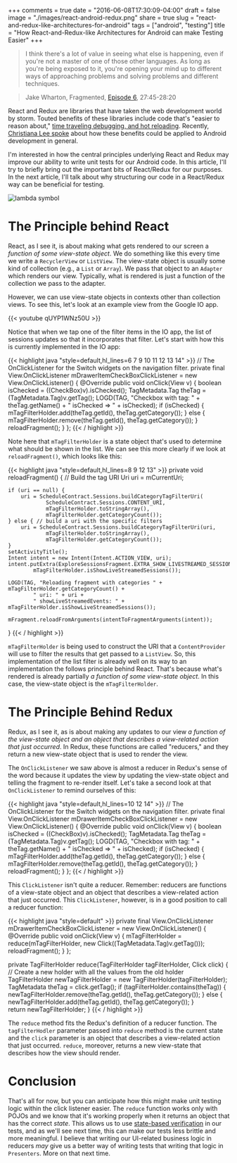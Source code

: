 +++
comments = true
date = "2016-06-08T17:30:09-04:00"
draft = false
image = "./images/react-android-redux.png"
share = true
slug = "react-and-redux-like-architectures-for-android"
tags = ["android", "testing"]
title = "How React-and-Redux-like Architectures for Android can make Testing Easier"
+++

>I think there's a lot of value in seeing what else is happening, even if you're not a master of one of those other languages. As long as you're being exposed to it, you're opening your mind up to different ways of approaching problems and solving problems and different techniques.

>Jake Wharton, Fragmented, [Episode 6](http://fragmentedpodcast.com/episodes/6/), 27:45-28:20

React and Redux are libraries that have taken the web development world by storm. Touted benefits of these libraries include code that's "easier to reason about," [time traveling debugging, and hot reloading](https://www.youtube.com/watch?v=xsSnOQynTHs). Recently, [Christiana Lee spoke](https://www.youtube.com/watch?v=UsuzhTlccRk) about how these benefits could be applied to Android development in general.

I'm interested in how the central principles underlying React and Redux may improve our ability to write unit tests for our Android code. In this article, I'll try to briefly bring out the important bits of React/Redux for our purposes. In the next article, I'll talk about why structuring our code in a React/Redux way can be beneficial for testing.

![lambda symbol](/images/lambda.png")

# The Principle behind React

React, as I see it, is about making what gets rendered to our screen a *function of some view-state object*. We do something like this every time we write a `RecyclerView` or `ListView`. The view-state object is usually some kind of collection (e.g., a `List` or `Array`). We pass that object to an `Adapter` which renders our view. Typically, what is rendered is just a function of the collection we pass to the adapter.

However, we can use view-state objects in contexts other than collection views. To see this, let's look at an example view from the Google IO app.

{{< youtube qUYP1WNz50U >}}

Notice that when we tap one of the filter items in the IO app, the list of sessions updates so that it incorporates that filter. Let's start with how this is currently implemented in the IO app:

{{< highlight java "style=default,hl_lines=6 7 9 10 11 12 13 14" >}}
// The OnClickListener for the Switch widgets on the navigation filter.
private final View.OnClickListener mDrawerItemCheckBoxClickListener =
        new View.OnClickListener() {
    @Override
    public void onClick(View v) {
        boolean isChecked = ((CheckBox)v).isChecked();
        TagMetadata.Tag theTag = (TagMetadata.Tag)v.getTag();
        LOGD(TAG, "Checkbox with tag: " + theTag.getName() + " isChecked => " + isChecked);
        if (isChecked) {
            mTagFilterHolder.add(theTag.getId(), theTag.getCategory());
        } else {
            mTagFilterHolder.remove(theTag.getId(), theTag.getCategory());
        }
        reloadFragment();
    }
};
{{< / highlight >}}

Note here that `mTagFilterHolder` is a state object that's used to determine what should be shown in the list. We can see this more clearly if we look at `reloadFragment()`, which looks like this:

{{< highlight java "style=default,hl_lines=8 9 12 13" >}}
private void reloadFragment() {
    // Build the tag URI
    Uri uri = mCurrentUri;

    if (uri == null) {
        uri = ScheduleContract.Sessions.buildCategoryTagFilterUri(
                ScheduleContract.Sessions.CONTENT_URI,
                mTagFilterHolder.toStringArray(),
                mTagFilterHolder.getCategoryCount());
    } else { // build a uri with the specific filters
        uri = ScheduleContract.Sessions.buildCategoryTagFilterUri(uri,
                mTagFilterHolder.toStringArray(),
                mTagFilterHolder.getCategoryCount());
    }
    setActivityTitle();
    Intent intent = new Intent(Intent.ACTION_VIEW, uri);
    intent.putExtra(ExploreSessionsFragment.EXTRA_SHOW_LIVESTREAMED_SESSIONS,
            mTagFilterHolder.isShowLiveStreamedSessions());

    LOGD(TAG, "Reloading fragment with categories " + mTagFilterHolder.getCategoryCount() +
            " uri: " + uri +
            " showLiveStreamedEvents: " + mTagFilterHolder.isShowLiveStreamedSessions());

    mFragment.reloadFromArguments(intentToFragmentArguments(intent));
}
{{< / highlight >}}

`mTagFilterHolder` is being used to construct the URI that a `ContentProvider` will use to filter the results that get passed to a `ListView`. So, this implementation of the list filter is already well on its way to an implementation the follows principle behind React. That's because what's rendered is already partially *a function of some view-state object*. In this case, the view-state object is the `mTagFilterHolder`.

# The Principle Behind Redux

Redux, as I see it, as is about making any updates to our view *a function of the view-state object and an object that describes a view-related action that just occurred*. In Redux, these functions are called "reducers," and they return a new view-state object that is used to render the view.

The `OnClickListener` we saw above is almost a reducer in Redux's sense of the word because it updates the view by updating the view-state object and telling the fragment to re-render itself. Let's take a second look at that `OnClickListener` to remind ourselves of this:

{{< highlight java "style=default,hl_lines=10 12 14" >}}
// The OnClickListener for the Switch widgets on the navigation filter.
private final View.OnClickListener mDrawerItemCheckBoxClickListener =
        new View.OnClickListener() {
    @Override
    public void onClick(View v) {
        boolean isChecked = ((CheckBox)v).isChecked();
        TagMetadata.Tag theTag = (TagMetadata.Tag)v.getTag();
        LOGD(TAG, "Checkbox with tag: " + theTag.getName() + " isChecked => " + isChecked);
        if (isChecked) {
            mTagFilterHolder.add(theTag.getId(), theTag.getCategory());
        } else {
            mTagFilterHolder.remove(theTag.getId(), theTag.getCategory());
        }
        reloadFragment();
    }
};
{{< / highlight >}}

This `ClickListener` isn't quite a reducer. Remember: reducers are functions of a view-state object and an object that describes a view-related action that just occurred. This `ClickListener`, however, is in a good position to call a reducer function:

{{< highlight java "style=default" >}}
private final View.OnClickListener mDrawerItemCheckBoxClickListener =
        new View.OnClickListener() {
    @Override
    public void onClick(View v) {
        mTagFilterHolder = reduce(mTagFilterHolder,
          new Click((TagMetadata.Tag)v.getTag()));
        reloadFragment();
    }
};

private TagFilterHolder reduce(TagFilterHolder tagFilterHolder, Click click) {
  // Create a new holder with all the values from the old holder
  TagFilterHolder newTagFilterHolder = new TagFilterHolder(tagFilterHolder);
  TagMetadata theTag = click.getTag();
  if (tagFilterHolder.contains(theTag)) {
    newTagFilterHolder.remove(theTag.getId(), theTag.getCategory());
  } else {
    newTagFilterHolder.add(theTag.getId(), theTag.getCategory());
  }  
  return newTagFilterHolder;
}
{{< / highlight >}}

The `reduce` method fits the Redux's definition of a reducer function. The `tagFilterHodler` parameter passed into `reduce` method is the current state and the `click` parameter is an object that describes a view-related action that just occurred. `reduce`, moreover, returns a new view-state that describes how the view should render.

# Conclusion

That's all for now, but you can anticipate how this might make unit testing logic within the click listener easier. The `reduce` function works only with POJOs and we know that it's working properly when it returns an object that has the correct *state*. This allows us to use [state-based verification](http://martinfowler.com/articles/mocksArentStubs.html) in our tests, and as we'll see next time, this can make our tests less brittle and more meaningful. I believe that writing our UI-related business logic in reducers *may* give us a better way of writing tests that writing that logic in `Presenters`. More on that next time.
